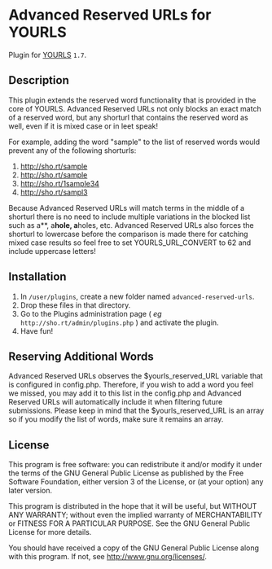 Advanced Reserved URLs for YOURLS
====================

Plugin for [YOURLS](http://yourls.org) `1.7`. 

Description
-----------
This plugin extends the reserved word functionality that is provided in the core of YOURLS.  Advanced
Reserved URLs not only blocks an exact match of a reserved word, but any shorturl that contains the
reserved word as well, even if it is mixed case or in leet speak!

For example, adding the word "sample" to the list of reserved words would prevent any of the following
shorturls:
1. http://sho.rt/sample
2. http://sho.rt/sample
3. http://sho.rt/1sample34
4. http://sho.rt/sampl3

Because Advanced Reserved URLs will match terms in the middle of a shorturl there is no need to include
multiple variations in the blocked list such as a**, a**hole, a**holes, etc.  Advanced Reserved URLs also
forces the shorturl to lowercase before the comparison is made there for catching mixed case results
so feel free to set YOURLS_URL_CONVERT to 62 and include uppercase letters!

Installation
------------
1. In `/user/plugins`, create a new folder named `advanced-reserved-urls`.
2. Drop these files in that directory.
3. Go to the Plugins administration page ( *eg* `http://sho.rt/admin/plugins.php` ) and activate the plugin.
4. Have fun!

Reserving Additional Words
--------------
Advanced Reserved URLs observes the $yourls_reserved_URL variable that is configured in config.php.
Therefore, if you wish to add a word you feel we missed, you may add it to this list in the config.php
and Advanced Reserved URLs will automatically include it when filtering future submissions.  Please
keep in mind that the $yourls_reserved_URL is an array so if you modify the list of words, make sure
it remains an array.

License
-------
This program is free software: you can redistribute it and/or modify
it under the terms of the GNU General Public License as published by
the Free Software Foundation, either version 3 of the License, or
(at your option) any later version.

This program is distributed in the hope that it will be useful,
but WITHOUT ANY WARRANTY; without even the implied warranty of
MERCHANTABILITY or FITNESS FOR A PARTICULAR PURPOSE.  See the
GNU General Public License for more details.

You should have received a copy of the GNU General Public License
along with this program.  If not, see <http://www.gnu.org/licenses/>.
